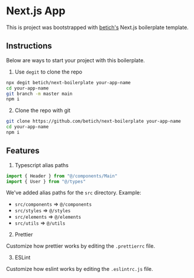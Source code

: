 # Next.js App

This is project was bootstrapped with [betich's](https://github.com/betich/next-boilerplate) Next.js boilerplate template.

## Instructions

Below are ways to start your project with this boilerplate.

1. Use `degit` to clone the repo

```bash
npx degit betich/next-boilerplate your-app-name
cd your-app-name
git branch -m master main
npm i
```

2. Clone the repo with git

```bash
git clone https://github.com/betich/next-boilerplate your-app-name
cd your-app-name
npm i
```

## Features

1. Typescript alias paths

```ts
import { Header } from "@/components/Main"
import { User } from "@/types"
```

We've added alias paths for the `src` directory. Example:

- `src/components` => `@/components`
- `src/styles` => `@/styles`
- `src/elements` => `@/elements`
- `src/utils` => `@/utils`

2. Prettier

Customize how prettier works by editing the `.prettierrc` file.

3. ESLint

Customize how eslint works by editing the `.eslintrc.js` file.
